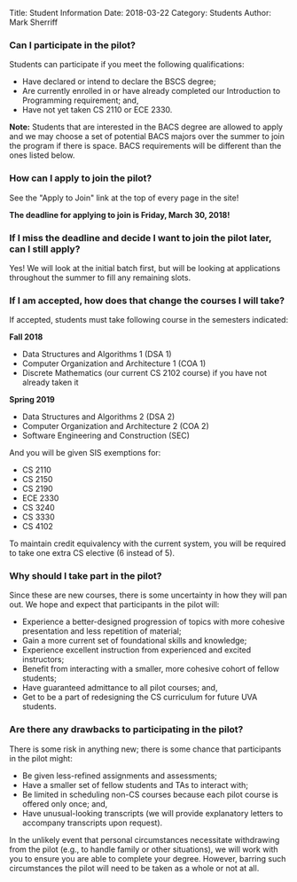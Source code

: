 Title: Student Information
Date: 2018-03-22
Category: Students
Author: Mark Sherriff

### Can I participate in the pilot?

Students can participate if you meet the following qualifications:

* Have declared or intend to declare the BSCS degree;
* Are currently enrolled in or have already completed our Introduction to Programming requirement; and,
* Have not yet taken CS 2110 or ECE 2330.

__Note:__ Students that are interested in the BACS degree are allowed to apply and we may choose a set of potential BACS majors over the summer to join the program if there is space.  BACS requirements will be different than the ones listed below.

### How can I apply to join the pilot?

See the "Apply to Join" link at the top of every page in the site!

__The deadline for applying to join is Friday, March 30, 2018!__

### If I miss the deadline and decide I want to join the pilot later, can I still apply?

Yes!  We will look at the initial batch first, but will be looking at applications throughout the summer to fill any remaining slots.  

### If I am accepted, how does that change the courses I will take?

If accepted, students must take following course in the semesters indicated:

__Fall 2018__

  * Data Structures and Algorithms 1 (DSA 1)
  * Computer Organization and Architecture 1 (COA 1)
  * Discrete Mathematics (our current CS 2102 course) if you have not already taken it

__Spring 2019__

  * Data Structures and Algorithms 2 (DSA 2)
  * Computer Organization and Architecture 2 (COA 2)
  * Software Engineering and Construction (SEC)

And you will be given SIS exemptions for:

* CS 2110
* CS 2150
* CS 2190
* ECE 2330
* CS 3240
* CS 3330
* CS 4102

To maintain credit equivalency with the current system, you will be required to take one extra CS elective (6 instead of 5).

### Why should I take part in the pilot?

Since these are new courses, there is some uncertainty in how they will pan out. We hope and expect that participants in the pilot will:

* Experience a better-designed progression of topics with more cohesive presentation and less repetition of material;
* Gain a more current set of foundational skills and knowledge;
* Experience excellent instruction from experienced and excited instructors;
* Benefit from interacting with a smaller, more cohesive cohort of fellow students;
* Have guaranteed admittance to all pilot courses; and,
* Get to be a part of redesigning the CS curriculum for future UVA students.

### Are there any drawbacks to participating in the pilot?

There is some risk in anything new; there is some chance that participants in the pilot might:

* Be given less-refined assignments and assessments;
* Have a smaller set of fellow students and TAs to interact with;
* Be limited in scheduling non-CS courses because each pilot course is offered only once; and,
* Have unusual-looking transcripts (we will provide explanatory letters to accompany transcripts upon request).

In the unlikely event that personal circumstances necessitate withdrawing from the pilot (e.g., to handle family or other situations), we will work with you to ensure you are able to complete your degree. However, barring such circumstances the pilot will need to be taken as a whole or not at all.
